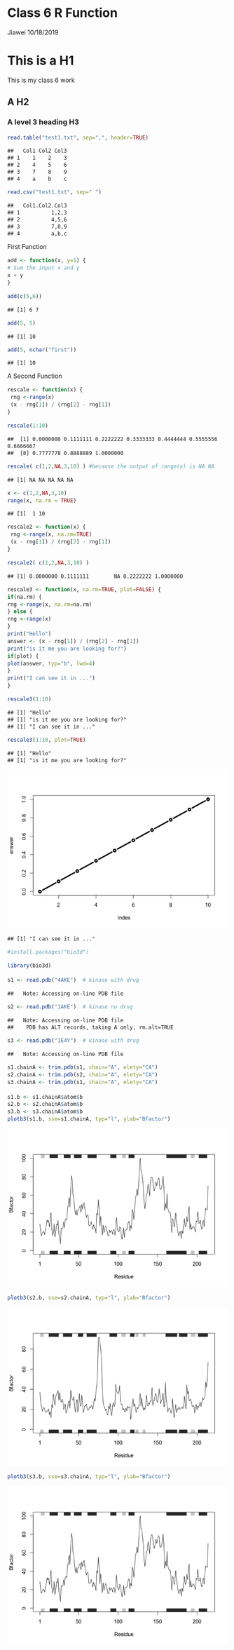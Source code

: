 Class 6 R Function
================
Jiawei
10/18/2019

# This is a H1

This is my class 6 work

## A H2

### A level 3 heading H3

``` r
read.table("test1.txt", sep=",", header=TRUE)
```

    ##   Col1 Col2 Col3
    ## 1    1    2    3
    ## 2    4    5    6
    ## 3    7    8    9
    ## 4    a    b    c

``` r
read.csv("test1.txt", sep=" ")
```

    ##   Col1.Col2.Col3
    ## 1          1,2,3
    ## 2          4,5,6
    ## 3          7,8,9
    ## 4          a,b,c

First Function

``` r
add <- function(x, y=1) {
# Sum the input x and y
x + y
}
```

``` r
add(c(5,6))
```

    ## [1] 6 7

``` r
add(5, 5)
```

    ## [1] 10

``` r
add(5, nchar("first"))
```

    ## [1] 10

A Second Function

``` r
rescale <- function(x) {
 rng <-range(x)
 (x - rng[1]) / (rng[2] - rng[1])
}
```

``` r
rescale(1:10)
```

    ##  [1] 0.0000000 0.1111111 0.2222222 0.3333333 0.4444444 0.5555556 0.6666667
    ##  [8] 0.7777778 0.8888889 1.0000000

``` r
rescale( c(1,2,NA,3,10) ) #because the output of range(x) is NA NA
```

    ## [1] NA NA NA NA NA

``` r
x <- c(1,2,NA,3,10)
range(x, na.rm = TRUE)
```

    ## [1]  1 10

``` r
rescale2 <- function(x) {
 rng <-range(x, na.rm=TRUE)
 (x - rng[1]) / (rng[2] - rng[1])
}
```

``` r
rescale2( c(1,2,NA,3,10) )
```

    ## [1] 0.0000000 0.1111111        NA 0.2222222 1.0000000

``` r
rescale3 <- function(x, na.rm=TRUE, plot=FALSE) {
if(na.rm) {
rng <-range(x, na.rm=na.rm)
} else {
rng <-range(x)
}
print("Hello")
answer <- (x - rng[1]) / (rng[2] - rng[1])
print("is it me you are looking for?")
if(plot) {
plot(answer, typ="b", lwd=4)
}
print("I can see it in ...")
}
```

``` r
rescale3(1:10)
```

    ## [1] "Hello"
    ## [1] "is it me you are looking for?"
    ## [1] "I can see it in ..."

``` r
rescale3(1:10, plot=TRUE)
```

    ## [1] "Hello"
    ## [1] "is it me you are looking for?"

![](Class6-R-Function_files/figure-gfm/unnamed-chunk-11-1.png)<!-- -->

    ## [1] "I can see it in ..."

``` r
#install.packages("bio3d")
```

``` r
library(bio3d)

s1 <- read.pdb("4AKE")  # kinase with drug
```

    ##   Note: Accessing on-line PDB file

``` r
s2 <- read.pdb("1AKE")  # kinase no drug
```

    ##   Note: Accessing on-line PDB file
    ##    PDB has ALT records, taking A only, rm.alt=TRUE

``` r
s3 <- read.pdb("1E4Y")  # kinase with drug
```

    ##   Note: Accessing on-line PDB file

``` r
s1.chainA <- trim.pdb(s1, chain="A", elety="CA")
s2.chainA <- trim.pdb(s2, chain="A", elety="CA")
s3.chainA <- trim.pdb(s1, chain="A", elety="CA")

s1.b <- s1.chainA$atom$b
s2.b <- s2.chainA$atom$b
s3.b <- s3.chainA$atom$b
plotb3(s1.b, sse=s1.chainA, typ="l", ylab="Bfactor")
```

![](Class6-R-Function_files/figure-gfm/unnamed-chunk-13-1.png)<!-- -->

``` r
plotb3(s2.b, sse=s2.chainA, typ="l", ylab="Bfactor")
```

![](Class6-R-Function_files/figure-gfm/unnamed-chunk-13-2.png)<!-- -->

``` r
plotb3(s3.b, sse=s3.chainA, typ="l", ylab="Bfactor")
```

![](Class6-R-Function_files/figure-gfm/unnamed-chunk-13-3.png)<!-- -->

